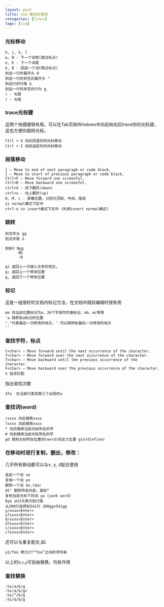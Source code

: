 ```yaml
---
layout: post 
title: vim 移动与查找
categories: [linux]
tags: [vim]
---
```


### 光标移动

    h, j, k, l
    w, W - 下一个词首(跳过标点)
    e, E - 下一个词尾
    b, B - 回退一个词(跳过标点)
    到这一行的最开头 0 
    到这一行的非空白最开头 ^ 
    到这行的行尾 $
    到这一行的非空白行为 g_ 
    ( - 句首
    ) - 句尾

### trace光标键

这两个快捷键很有用，可以在Tab页和Windows中向前和向后trace你的光标键，这也方便你跳转光标。

    Ctrl + O 向后回退你的光标移动
    Ctrl + I 向前追赶你的光标移动

### 段落移动

    } — Move to end of next paragraph or code block.
    { — Move to start of previous paragraph or code block.
    Ctrl+F — Move forward one screenful.
    Ctrl+B — Move backward one screenful.
    ctrl+d - 向下翻页(down)
    ctrl+u - 向上翻页(up)
    H, M, L - 屏幕位置，分别为顶部，中间，尾部
    zz normal模式下区中
    ctrl-o zz insert模式下区中 (利用insert normal模式)

### 跳转

    到文件头 gg
    到文件尾 G 

    到N行 Ngg 
          NG  
          :N   

    gi 返回上一次插入文本的地方。
    g; 返回上一个修改位置
    g, 返回下一个修改位置

### 标记

这是一组很好的文档内标记方法，在文档中跳跃编辑时很有用

    ma 将当前位置标记为a，26个字母均可做标记，mb、mc等等
    'a 跳转到a标记的位置
    "."代表最后一次修改的地方，'.可以跳转到最后一次修改的地方
    ''

### 查找字符，标点

    t<char> — Move forward until the next occurrence of the character.
    f<char> — Move forward over the next occurrence of the character.
    T<char> — Move backward until the previous occurrence of the character.
    F<char> — Move backward over the previous occurrence of the character.
    % 括号匹配

指出查找次数

    3fa  在当前行查找第三个出现的a

### 查找词(word)

    /xxxx 向后搜索xxxx
    ?xxxx 向前搜索xxxx
    * 向后搜索当前光标所在的字
    # 向前搜索当前光标所在的字
    gd 跳到光标所在位置词(word)的定义位置 g(o)d(efine)

### 在移动时进行复制，删出，修改： 

几乎所有移动都可以与<kbd>v</kbd>, <kbd>y</kbd>, <kbd>d</kbd>配合使用

    选定一个词 ve
    复制一个词 ye
    删除一个词 de,(dw)
    dt" 删除所有内容，直到“
    复制当前光标下的词 yw (yank word)
    0y$ 从行头拷贝到行尾
    从200行选择到541行 200ggv541gg
    y/xxxx<Enter>
    y?xxxx<Enter>
    d/xxxx<Enter>
    d?xxxx<Enter>
    c/xxxx<Enter>
    c?xxxx<Enter>

还可以与重复配合,如:

    y2/foo 拷贝2个“foo”之间的字符串

以上的`d`,`v`,`y`可自由替换，均有作用

### 查找替换

    :%s/a/b/g
    :%s/a/b/gc
    :%s/^/b/g
    :%s/$/b/g
